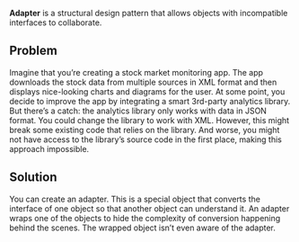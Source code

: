 **Adapter** is a structural design pattern that allows objects with incompatible interfaces to collaborate.


## Problem
Imagine that you’re creating a stock market monitoring app. The app downloads the stock data from multiple sources in XML format and then displays nice-looking charts and diagrams for the user. At some point, you decide to improve the app by integrating a smart 3rd-party analytics library. But there’s a catch: the analytics library only works with data in JSON format. You could change the library to work with XML. However, this might break some existing code that relies on the library. And worse, you might not have access to the library’s source code in the first place, making this approach impossible.

## Solution
You can create an adapter. This is a special object that converts the interface of one object so that another object can understand it. An adapter wraps one of the objects to hide the complexity of conversion happening behind the scenes. The wrapped object isn’t even aware of the adapter. 

